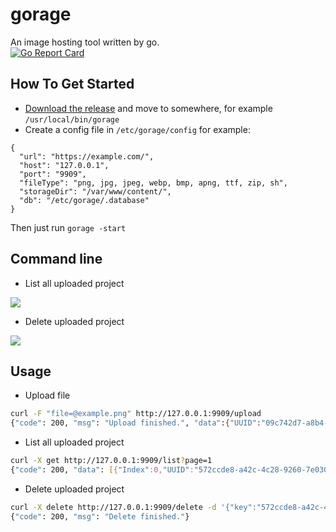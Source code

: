 # gorage
An image hosting tool written by go.  
[![Go Report Card](https://goreportcard.com/badge/github.com/moonagic/gorage)](https://goreportcard.com/report/github.com/moonagic/gorage)

## How To Get Started
* [Download the release](https://github.com/moonagic/gorage/releases) and move to somewhere, for example `/usr/local/bin/gorage`
* Create a config file in `/etc/gorage/config`
for example:
```
{
  "url": "https://example.com/",
  "host": "127.0.0.1",
  "port": "9909",
  "fileType": "png, jpg, jpeg, webp, bmp, apng, ttf, zip, sh",
  "storageDir": "/var/www/content/",
  "db": "/etc/gorage/.database"
}
```
Then just run `gorage -start`

## Command line
* List all uploaded project
<img src="https://github.com/moonagic/gorage/blob/master/images/list.png">

* Delete uploaded project
<img src="https://github.com/moonagic/gorage/blob/master/images/delete.png">

## Usage
* Upload file  
```bash
curl -F "file=@example.png" http://127.0.0.1:9909/upload
{"code": 200, "msg": "Upload finished.", "data":{"UUID":"09c742d7-a8b4-4923-ace7-199aa0e2d169","FileName":"gorage.zip","Directory":"2018/6/13/wfxyoyyxqu43bap7/","TagTime":"1528882517983","UploadTime":"2018-06-13 17:35:17"}, "url":"http://example.com/content/2018/6/13/wfxyoyyxqu43bap7/gorage.zip"}
```

* List all uploaded project  
```bash
curl -X get http://127.0.0.1:9909/list?page=1
{"code": 200, "data": [{"Index":0,"UUID":"572ccde8-a42c-4c28-9260-7e030d4fb8e5","TagTime":"1528186905334"},{"Index":1,"UUID":"c8368d8b-8ca2-4ebe-9667-e018625aa8e1","TagTime":"1528267017421"},{"Index":2,"UUID":"38bbe867-02a8-4e2a-8203-74830afd9454","TagTime":"1528267854439"}]}
```

* Delete uploaded project  
```bash
curl -X delete http://127.0.0.1:9909/delete -d '{"key":"572ccde8-a42c-4c28-9260-7e030d4fb8e5"}'
{"code": 200, "msg": "Delete finished."}
```
